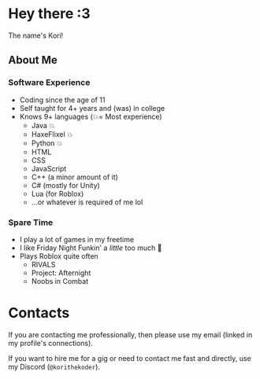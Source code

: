 # Hey there :3
 The name's Kori!

## About Me
### Software Experience
- Coding since the age of 11
- Self taught for 4+ years and (was) in college
- Knows 9+ languages (💥= Most experience)
    - Java 💥
    - HaxeFlixel 💥
    - Python 💥
    - HTML
    - CSS
    - JavaScript
    - C++ (a minor amount of it)
    - C# (mostly for Unity)
    - Lua (for Roblox)
    - ...or whatever is required of me lol
### Spare Time
- I play a lot of games in my freetime
- I like Friday Night Funkin' a *little* too much 🥀
- Plays Roblox quite often
    - RIVALS
    - Project: Afternight
    - Noobs in Combat

# Contacts
If you are contacting me professionally, then please use my email
(linked in my profile's connections).

If you want to hire me for a gig or need to contact me fast and directly,
use my Discord (`@korithekoder`).
